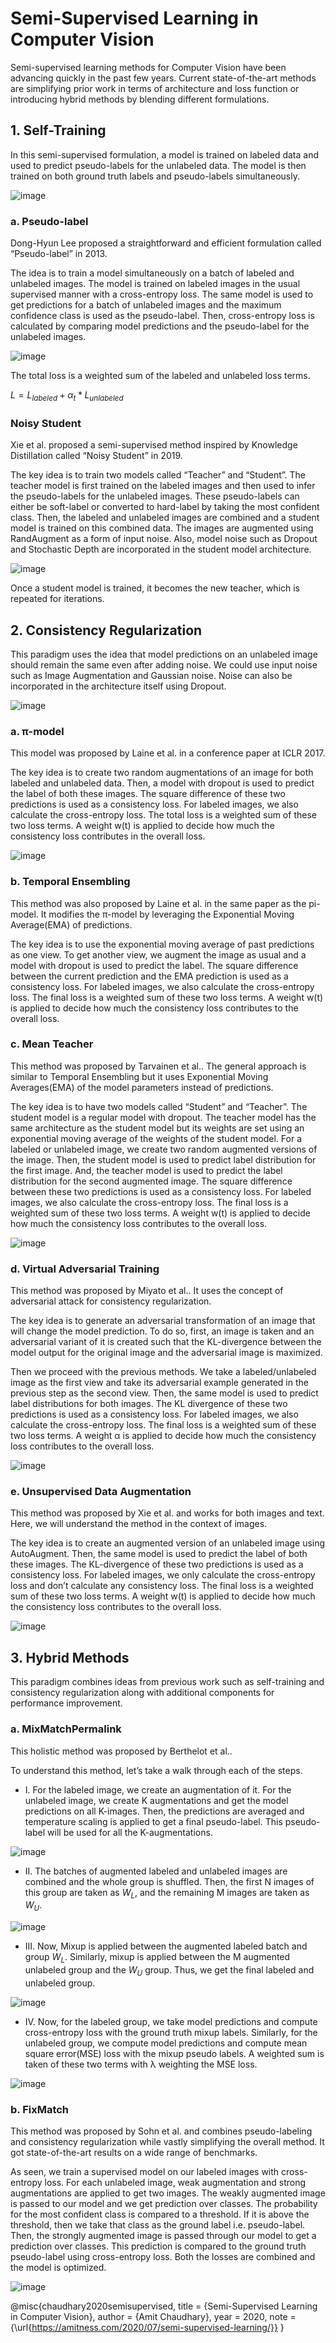# Semi-Supervised Learning in Computer Vision
Semi-supervised learning methods for Computer Vision have been advancing quickly in the past few years. Current state-of-the-art methods are simplifying prior work in terms of architecture and loss function or introducing hybrid methods by blending different formulations.
## 1. Self-Training
In this semi-supervised formulation, a model is trained on labeled data and used to predict pseudo-labels for the unlabeled data. The model is then trained on both ground truth labels and pseudo-labels simultaneously.

![image](https://github.com/nerbivol/semi-supervised-learning/assets/68056715/1b0f69d8-8366-4c79-8858-139cb2f653e0)

### a. Pseudo-label
Dong-Hyun Lee proposed a straightforward and efficient formulation called “Pseudo-label” in 2013.

The idea is to train a model simultaneously on a batch of labeled and unlabeled images. The model is trained on labeled images in the usual supervised manner with a cross-entropy loss. The same model is used to get predictions for a batch of unlabeled images and the maximum confidence class is used as the pseudo-label. Then, cross-entropy loss is calculated by comparing model predictions and the pseudo-label for the unlabeled images.

![image](https://github.com/nerbivol/semi-supervised-learning/assets/68056715/9f2b32a8-897b-413d-bbb8-8d2bbe6b1109)

The total loss is a weighted sum of the labeled and unlabeled loss terms.

$L=L_{labeled}+\alpha_t * L_{unlabeled}$

### Noisy Student
Xie et al. proposed a semi-supervised method inspired by Knowledge Distillation called “Noisy Student” in 2019.

The key idea is to train two models called “Teacher” and “Student”. The teacher model is first trained on the labeled images and then used to infer the pseudo-labels for the unlabeled images. These pseudo-labels can either be soft-label or converted to hard-label by taking the most confident class. Then, the labeled and unlabeled images are combined and a student model is trained on this combined data. The images are augmented using RandAugment as a form of input noise. Also, model noise such as Dropout and Stochastic Depth are incorporated in the student model architecture.

![image](https://github.com/nerbivol/semi-supervised-learning/assets/68056715/df268c4c-bd10-4b03-ad54-357b20d61f66)

Once a student model is trained, it becomes the new teacher, which is repeated for iterations.

## 2. Consistency Regularization
This paradigm uses the idea that model predictions on an unlabeled image should remain the same even after adding noise. We could use input noise such as Image Augmentation and Gaussian noise. Noise can also be incorporated in the architecture itself using Dropout.

![image](https://github.com/nerbivol/semi-supervised-learning/assets/68056715/eef5a8c7-aa4b-42be-a75d-10e8b76f6113)

### a. π-model
This model was proposed by Laine et al. in a conference paper at ICLR 2017.

The key idea is to create two random augmentations of an image for both labeled and unlabeled data. Then, a model with dropout is used to predict the label of both these images. The square difference of these two predictions is used as a consistency loss. For labeled images, we also calculate the cross-entropy loss. The total loss is a weighted sum of these two loss terms. A weight w(t) is applied to decide how much the consistency loss contributes in the overall loss.

![image](https://github.com/nerbivol/semi-supervised-learning/assets/68056715/ddb43220-570e-4732-8353-dd1dcaf8c91f)

### b. Temporal Ensembling
This method was also proposed by Laine et al. in the same paper as the pi-model. It modifies the π-model by leveraging the Exponential Moving Average(EMA) of predictions.

The key idea is to use the exponential moving average of past predictions as one view. To get another view, we augment the image as usual and a model with dropout is used to predict the label. The square difference between the current prediction and the EMA prediction is used as a consistency loss. For labeled images, we also calculate the cross-entropy loss. The final loss is a weighted sum of these two loss terms. A weight w(t) is applied to decide how much the consistency loss contributes to the overall loss.

### c. Mean Teacher
This method was proposed by Tarvainen et al.. The general approach is similar to Temporal Ensembling but it uses Exponential Moving Averages(EMA) of the model parameters instead of predictions.

The key idea is to have two models called “Student” and “Teacher”. The student model is a regular model with dropout. The teacher model has the same architecture as the student model but its weights are set using an exponential moving average of the weights of the student model. For a labeled or unlabeled image, we create two random augmented versions of the image. Then, the student model is used to predict label distribution for the first image. And, the teacher model is used to predict the label distribution for the second augmented image. The square difference between these two predictions is used as a consistency loss. For labeled images, we also calculate the cross-entropy loss. The final loss is a weighted sum of these two loss terms. A weight w(t) is applied to decide how much the consistency loss contributes to the overall loss.

![image](https://github.com/nerbivol/semi-supervised-learning/assets/68056715/f365629a-4eb1-4e7e-90b8-d488f1aa3c4f)

### d. Virtual Adversarial Training
This method was proposed by Miyato et al.. It uses the concept of adversarial attack for consistency regularization.

The key idea is to generate an adversarial transformation of an image that will change the model prediction. To do so, first, an image is taken and an adversarial variant of it is created such that the KL-divergence between the model output for the original image and the adversarial image is maximized.

Then we proceed with the previous methods. We take a labeled/unlabeled image as the first view and take its adversarial example generated in the previous step as the second view. Then, the same model is used to predict label distributions for both images. The KL divergence of these two predictions is used as a consistency loss. For labeled images, we also calculate the cross-entropy loss. The final loss is a weighted sum of these two loss terms. A weight α is applied to decide how much the consistency loss contributes to the overall loss.

![image](https://github.com/nerbivol/semi-supervised-learning/assets/68056715/864030db-3b15-4843-8dae-0bdd3023c29b)

### e. Unsupervised Data Augmentation
This method was proposed by Xie et al. and works for both images and text. Here, we will understand the method in the context of images.

The key idea is to create an augmented version of an unlabeled image using AutoAugment. Then, the same model is used to predict the label of both these images. The KL-divergence of these two predictions is used as a consistency loss. For labeled images, we only calculate the cross-entropy loss and don’t calculate any consistency loss. The final loss is a weighted sum of these two loss terms. A weight w(t) is applied to decide how much the consistency loss contributes to the overall loss.

![image](https://github.com/nerbivol/semi-supervised-learning/assets/68056715/0de9907d-ffc8-4a03-87ab-a5920889792e)

## 3. Hybrid Methods
This paradigm combines ideas from previous work such as self-training and consistency regularization along with additional components for performance improvement.

### a. MixMatchPermalink
This holistic method was proposed by Berthelot et al..

To understand this method, let’s take a walk through each of the steps.
- I. For the labeled image, we create an augmentation of it. For the unlabeled image, we create K augmentations and get the model predictions on all K-images. Then, the predictions are averaged and temperature scaling is applied to get a final pseudo-label. This pseudo-label will be used for all the K-augmentations.

![image](https://github.com/nerbivol/semi-supervised-learning/assets/68056715/8fdd3548-0a0c-4d72-8ced-6a4fb543c651)

- II. The batches of augmented labeled and unlabeled images are combined and the whole group is shuffled. Then, the first N images of this group are taken as $W_L$, and the remaining M images are taken as $W_U$.
  
![image](https://github.com/nerbivol/semi-supervised-learning/assets/68056715/aff1fb61-3743-417c-91a1-1824b1504502)

- III. Now, Mixup is applied between the augmented labeled batch and group $W_L$. Similarly, mixup is applied between the M augmented unlabeled group and the $W_U$ group. Thus, we get the final labeled and unlabeled group. 

![image](https://github.com/nerbivol/semi-supervised-learning/assets/68056715/dc0c9839-160e-49b2-8e84-956c25f5d656)

- IV. Now, for the labeled group, we take model predictions and compute cross-entropy loss with the ground truth mixup labels. Similarly, for the unlabeled group, we compute model predictions and compute mean square error(MSE) loss with the mixup pseudo labels. A weighted sum is taken of these two terms with λ weighting the MSE loss.

![image](https://github.com/nerbivol/semi-supervised-learning/assets/68056715/d36e10d3-fde0-4ee5-bc33-3c04e87ee03f)

### b. FixMatch
This method was proposed by Sohn et al. and combines pseudo-labeling and consistency regularization while vastly simplifying the overall method. It got state-of-the-art results on a wide range of benchmarks.

As seen, we train a supervised model on our labeled images with cross-entropy loss. For each unlabeled image, weak augmentation and strong augmentations are applied to get two images. The weakly augmented image is passed to our model and we get prediction over classes. The probability for the most confident class is compared to a threshold. If it is above the threshold, then we take that class as the ground label i.e. pseudo-label. Then, the strongly augmented image is passed through our model to get a prediction over classes. This prediction is compared to the ground truth pseudo-label using cross-entropy loss. Both the losses are combined and the model is optimized.

![image](https://github.com/nerbivol/semi-supervised-learning/assets/68056715/8e5baec3-bf01-45f8-a767-f3cfb10a591b)

@misc{chaudhary2020semisupervised,
  title   = {Semi-Supervised Learning in Computer Vision},
  author  = {Amit Chaudhary},
  year    = 2020,
  note    = {\url{https://amitness.com/2020/07/semi-supervised-learning/}}
}
